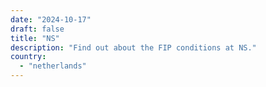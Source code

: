 ```yaml
---
date: "2024-10-17"
draft: false
title: "NS"
description: "Find out about the FIP conditions at NS."
country:
  - "netherlands"
---
```

